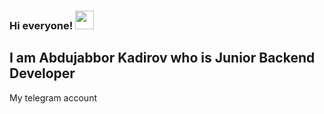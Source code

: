 ### Hi everyone! <img src="https://media.giphy.com/media/RJgP8CvByzQ8fxIp1Q/giphy.gif" width='30px'>

  <h2>I am Abdujabbor Kadirov who is Junior Backend Developer</h2>
<a src="https://tg.me/Abdujabborqodirov">My telegram account</a></h2>  
